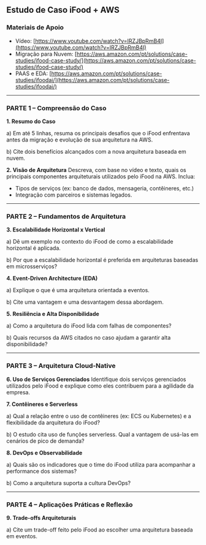 ## Estudo de Caso iFood + AWS 

### Materiais de Apoio

* Vídeo: [https://www.youtube.com/watch?v=IRZJBpRmB4I](https://www.youtube.com/watch?v=IRZJBpRmB4I)
* Migração para Nuvem: [https://aws.amazon.com/pt/solutions/case-studies/ifood-case-study/](https://aws.amazon.com/pt/solutions/case-studies/ifood-case-study/)
* PAAS e EDA: [https://aws.amazon.com/pt/solutions/case-studies/ifoodai/](https://aws.amazon.com/pt/solutions/case-studies/ifoodai/)

---

### PARTE 1 – Compreensão do Caso

**1. Resumo do Caso**

a) Em até 5 linhas, resuma os principais desafios que o iFood enfrentava antes da migração e evolução de sua arquitetura na AWS.

b) Cite dois benefícios alcançados com a nova arquitetura baseada em nuvem.

**2. Visão de Arquitetura**
Descreva, com base no vídeo e texto, quais os principais componentes arquiteturais utilizados pelo iFood na AWS. 
Inclua:

* Tipos de serviços (ex: banco de dados, mensageria, contêineres, etc.)
* Integração com parceiros e sistemas legados.

---

### PARTE 2 – Fundamentos de Arquitetura

**3. Escalabilidade Horizontal x Vertical**

a) Dê um exemplo no contexto do iFood de como a escalabilidade horizontal é aplicada.

b) Por que a escalabilidade horizontal é preferida em arquiteturas baseadas em microsserviços?

**4. Event-Driven Architecture (EDA)**

a) Explique o que é uma arquitetura orientada a eventos.

b) Cite uma vantagem e uma desvantagem dessa abordagem.

**5. Resiliência e Alta Disponibilidade**

a) Como a arquitetura do iFood lida com falhas de componentes?

b) Quais recursos da AWS citados no caso ajudam a garantir alta disponibilidade?

---

### PARTE 3 – Arquitetura Cloud-Native

**6. Uso de Serviços Gerenciados**
Identifique dois serviços gerenciados utilizados pelo iFood e explique como eles contribuem para a agilidade da empresa.

**7. Contêineres e Serverless**

a) Qual a relação entre o uso de contêineres (ex: ECS ou Kubernetes) e a flexibilidade da arquitetura do iFood?

b) O estudo cita uso de funções serverless. Qual a vantagem de usá-las em cenários de pico de demanda?

**8. DevOps e Observabilidade**

a) Quais são os indicadores que o time do iFood utiliza para acompanhar a performance dos sistemas?

b) Como a arquitetura suporta a cultura DevOps?

---

### PARTE 4 – Aplicações Práticas e Reflexão

**9. Trade-offs Arquiteturais**

a) Cite um trade-off feito pelo iFood ao escolher uma arquitetura baseada em eventos.
